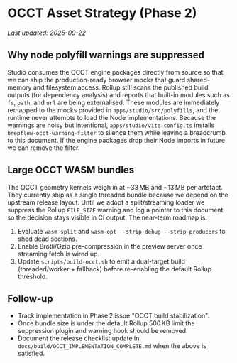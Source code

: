 # OCCT Asset Strategy (Phase 2)

_Last updated: 2025-09-22_

## Why node polyfill warnings are suppressed

Studio consumes the OCCT engine packages directly from source so that we can ship the production-ready browser mocks that guard shared-memory and filesystem access. Rollup still scans the published build outputs (for dependency analysis) and reports that built-in modules such as `fs`, `path`, and `url` are being externalised. These modules are immediately remapped to the mocks provided in `apps/studio/src/polyfills`, and the runtime never attempts to load the Node implementations. Because the warnings are noisy but intentional, `apps/studio/vite.config.ts` installs `brepflow-occt-warning-filter` to silence them while leaving a breadcrumb to this document. If the engine packages drop their Node imports in future we can remove the filter.

## Large OCCT WASM bundles

The OCCT geometry kernels weigh in at ~33 MB and ~13 MB per artefact. They currently ship as a single threaded bundle because we depend on the upstream release layout. Until we adopt a split/streaming loader we suppress the Rollup `FILE_SIZE` warning and log a pointer to this document so the decision stays visible in CI output. The near-term roadmap is:

1. Evaluate `wasm-split` and `wasm-opt --strip-debug --strip-producers` to shed dead sections.
2. Enable Brotli/Gzip pre-compression in the preview server once streaming fetch is wired up.
3. Update `scripts/build-occt.sh` to emit a dual-target build (threaded/worker + fallback) before re-enabling the default Rollup threshold.

## Follow-up

- Track implementation in Phase 2 issue "OCCT build stabilization".
- Once bundle size is under the default Rollup 500 KB limit the suppression plugin and warning hook should be removed.
- Document the release checklist update in `docs/build/OCCT_IMPLEMENTATION_COMPLETE.md` when the above is satisfied.
